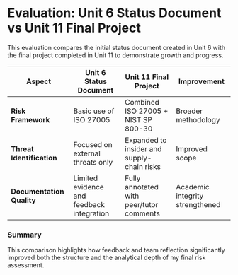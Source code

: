 # Evaluation: Unit 6 Status Document vs Unit 11 Final Project

This evaluation compares the initial status document created in Unit 6 with the final project completed in Unit 11 to demonstrate growth and progress.

| Aspect | Unit 6 Status Document | Unit 11 Final Project | Improvement |
|--------|------------------------|------------------------|--------------|
| **Risk Framework** | Basic use of ISO 27005 | Combined ISO 27005 + NIST SP 800-30 | Broader methodology |
| **Threat Identification** | Focused on external threats only | Expanded to insider and supply-chain risks | Improved scope |
| **Documentation Quality** | Limited evidence and feedback integration | Fully annotated with peer/tutor comments | Academic integrity strengthened |

### Summary
This comparison highlights how feedback and team reflection significantly improved both the structure and the analytical depth of my final risk assessment.
